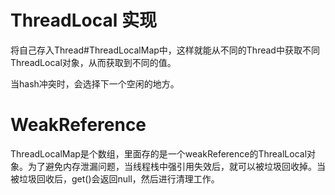 # ThreadLocal 实现

将自己存入Thread#ThreadLocalMap中，这样就能从不同的Thread中获取不同ThreadLocal对象，从而获取到不同的值。

当hash冲突时，会选择下一个空闲的地方。

# WeakReference

ThreadLocalMap是个数组，里面存的是一个weakReference的ThrealLocal对象。为了避免内存泄漏问题，当线程栈中强引用失效后，就可以被垃圾回收掉。当被垃圾回收后，get()会返回null，然后进行清理工作。

